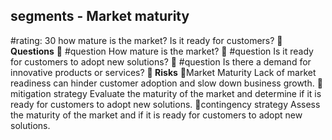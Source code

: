 

## segments - Market maturity
#rating: 30
how mature is the market? Is it ready for customers?
**💭 Questions**
💭 #question How mature is the market?
 💭 #question Is it ready for customers to adopt new solutions?
 💭 #question Is there a demand for innovative products or services?
**🚨 Risks**
🚨Market Maturity
Lack of market readiness can hinder customer adoption and slow down business growth.
🚨mitigation strategy
Evaluate the maturity of the market and determine if it is ready for customers to adopt new solutions.
🚨contingency strategy
Assess the maturity of the market and if it is ready for customers to adopt new solutions.




